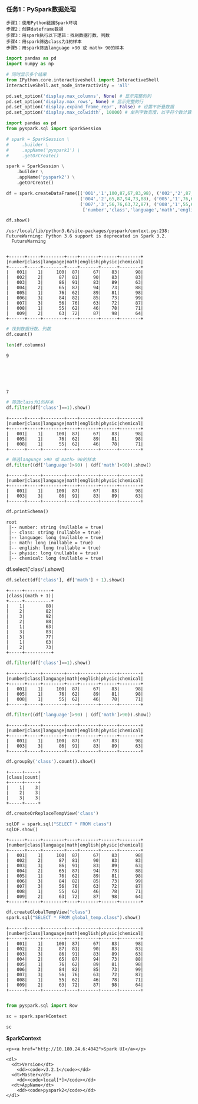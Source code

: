 ### 任务1：PySpark数据处理
    步骤1：使用Python链接Spark环境
    步骤2：创建dateframe数据
    步骤3：用spark执行以下逻辑：找到数据行数、列数
    步骤4：用spark筛选class为1的样本
    步骤5：用spark筛选language >90 或 math> 90的样本


```python
import pandas as pd
import numpy as np

# 同时显示多个结果
from IPython.core.interactiveshell import InteractiveShell
InteractiveShell.ast_node_interactivity = 'all'

pd.set_option('display.max_columns', None) # 显示完整的列 
pd.set_option('display.max_rows', None) # 显示完整的行 
pd.set_option('display.expand_frame_repr', False) # 设置不折叠数据 
pd.set_option('display.max_colwidth', 10000) # 单列字数宽度，以字符个数计算
```


```python
import pandas as pd
from pyspark.sql import SparkSession

# spark = SparkSession \
#     .builder \
#     .appName('pyspark1') \
#     .getOrCreate()

spark = SparkSession \
    .builder \
    .appName('pyspark2') \
    .getOrCreate()

df = spark.createDataFrame([('001','1',100,87,67,83,98), ('002','2',87,81,90,83,83), ('003','3',86,91,83,89,63),
                            ('004','2',65,87,94,73,88), ('005','1',76,62,89,81,98), ('006','3',84,82,85,73,99),
                            ('007','3',56,76,63,72,87), ('008','1',55,62,46,78,71), ('009','2',63,72,87,98,64)],                           
                             ['number','class','language','math','english','physic','chemical'])

df.show()
```

    /usr/local/lib/python3.6/site-packages/pyspark/context.py:238: FutureWarning: Python 3.6 support is deprecated in Spark 3.2.
      FutureWarning


    +------+-----+--------+----+-------+------+--------+
    |number|class|language|math|english|physic|chemical|
    +------+-----+--------+----+-------+------+--------+
    |   001|    1|     100|  87|     67|    83|      98|
    |   002|    2|      87|  81|     90|    83|      83|
    |   003|    3|      86|  91|     83|    89|      63|
    |   004|    2|      65|  87|     94|    73|      88|
    |   005|    1|      76|  62|     89|    81|      98|
    |   006|    3|      84|  82|     85|    73|      99|
    |   007|    3|      56|  76|     63|    72|      87|
    |   008|    1|      55|  62|     46|    78|      71|
    |   009|    2|      63|  72|     87|    98|      64|
    +------+-----+--------+----+-------+------+--------+
    



```python
# 找到数据行数、列数
df.count()

len(df.columns)
```




    9






    7




```python
# 筛选class为1的样本
df.filter(df['class']==1).show()
```

    +------+-----+--------+----+-------+------+--------+
    |number|class|language|math|english|physic|chemical|
    +------+-----+--------+----+-------+------+--------+
    |   001|    1|     100|  87|     67|    83|      98|
    |   005|    1|      76|  62|     89|    81|      98|
    |   008|    1|      55|  62|     46|    78|      71|
    +------+-----+--------+----+-------+------+--------+
    



```python
# 筛选language >90 或 math> 90的样本
df.filter((df['language']>90) | (df['math']>90)).show()
```

    +------+-----+--------+----+-------+------+--------+
    |number|class|language|math|english|physic|chemical|
    +------+-----+--------+----+-------+------+--------+
    |   001|    1|     100|  87|     67|    83|      98|
    |   003|    3|      86|  91|     83|    89|      63|
    +------+-----+--------+----+-------+------+--------+
    



```python
df.printSchema()
```

    root
     |-- number: string (nullable = true)
     |-- class: string (nullable = true)
     |-- language: long (nullable = true)
     |-- math: long (nullable = true)
     |-- english: long (nullable = true)
     |-- physic: long (nullable = true)
     |-- chemical: long (nullable = true)
    


df.select('class').show()


```python
df.select(df['class'], df['math'] + 1).show()
```

    +-----+----------+
    |class|(math + 1)|
    +-----+----------+
    |    1|        88|
    |    2|        82|
    |    3|        92|
    |    2|        88|
    |    1|        63|
    |    3|        83|
    |    3|        77|
    |    1|        63|
    |    2|        73|
    +-----+----------+
    



```python
df.filter(df['class']==1).show()
```

    +------+-----+--------+----+-------+------+--------+
    |number|class|language|math|english|physic|chemical|
    +------+-----+--------+----+-------+------+--------+
    |   001|    1|     100|  87|     67|    83|      98|
    |   005|    1|      76|  62|     89|    81|      98|
    |   008|    1|      55|  62|     46|    78|      71|
    +------+-----+--------+----+-------+------+--------+
    



```python
df.filter((df['language']>90) | (df['math']>90)).show()
```

    +------+-----+--------+----+-------+------+--------+
    |number|class|language|math|english|physic|chemical|
    +------+-----+--------+----+-------+------+--------+
    |   001|    1|     100|  87|     67|    83|      98|
    |   003|    3|      86|  91|     83|    89|      63|
    +------+-----+--------+----+-------+------+--------+
    



```python
df.groupBy('class').count().show()
```

    +-----+-----+
    |class|count|
    +-----+-----+
    |    1|    3|
    |    2|    3|
    |    3|    3|
    +-----+-----+
    



```python
df.createOrReplaceTempView('class')
```


```python
sqlDF = spark.sql("SELECT * FROM class")
sqlDF.show()
```

    +------+-----+--------+----+-------+------+--------+
    |number|class|language|math|english|physic|chemical|
    +------+-----+--------+----+-------+------+--------+
    |   001|    1|     100|  87|     67|    83|      98|
    |   002|    2|      87|  81|     90|    83|      83|
    |   003|    3|      86|  91|     83|    89|      63|
    |   004|    2|      65|  87|     94|    73|      88|
    |   005|    1|      76|  62|     89|    81|      98|
    |   006|    3|      84|  82|     85|    73|      99|
    |   007|    3|      56|  76|     63|    72|      87|
    |   008|    1|      55|  62|     46|    78|      71|
    |   009|    2|      63|  72|     87|    98|      64|
    +------+-----+--------+----+-------+------+--------+
    



```python
df.createGlobalTempView("class")
spark.sql("SELECT * FROM global_temp.class").show()
```

    +------+-----+--------+----+-------+------+--------+
    |number|class|language|math|english|physic|chemical|
    +------+-----+--------+----+-------+------+--------+
    |   001|    1|     100|  87|     67|    83|      98|
    |   002|    2|      87|  81|     90|    83|      83|
    |   003|    3|      86|  91|     83|    89|      63|
    |   004|    2|      65|  87|     94|    73|      88|
    |   005|    1|      76|  62|     89|    81|      98|
    |   006|    3|      84|  82|     85|    73|      99|
    |   007|    3|      56|  76|     63|    72|      87|
    |   008|    1|      55|  62|     46|    78|      71|
    |   009|    2|      63|  72|     87|    98|      64|
    +------+-----+--------+----+-------+------+--------+
    



```python

```


```python
from pyspark.sql import Row

sc = spark.sparkContext
```


```python
sc 
```





<div>
    <p><b>SparkContext</b></p>

    <p><a href="http://10.180.24.6:4042">Spark UI</a></p>

    <dl>
      <dt>Version</dt>
        <dd><code>v3.2.1</code></dd>
      <dt>Master</dt>
        <dd><code>local[*]</code></dd>
      <dt>AppName</dt>
        <dd><code>pyspark2</code></dd>
    </dl>
</div>




